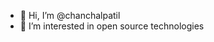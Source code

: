 - 👋 Hi, I’m @chanchalpatil
- 👀 I’m interested in open source technologies


<!---
chanchalpatil/chanchalpatil is a ✨ special ✨ repository because its `README.md` (this file) appears on your GitHub profile.
You can click the Preview link to take a look at your changes.
--->
